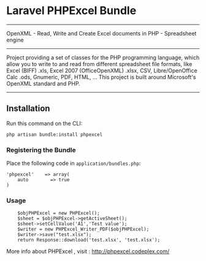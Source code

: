 # Laravel PHPExcel Bundle

---

OpenXML - Read, Write and Create Excel documents in PHP - Spreadsheet engine

---

Project providing a set of classes for the PHP programming language, which allow you to write to and read from different spreadsheet file formats, like Excel (BIFF) .xls, Excel 2007 (OfficeOpenXML) .xlsx, CSV, Libre/OpenOffice Calc .ods, Gnumeric, PDF, HTML, ... This project is built around Microsoft's OpenXML standard and PHP.

---

## Installation

Run this command on the CLI:

    php artisan bundle:install phpexcel

### Registering the Bundle

Place the following code in ``application/bundles.php``:


    'phpexcel'    => array(
        auto        => true
    )


### Usage ####

		$objPHPExcel = new PHPExcel();
		$sheet = $objPHPExcel->getActiveSheet();
		$sheet->setCellValue('A1','Test value');
		$writer = new PHPExcel_Writer_PDF($objPHPExcel);
		$writer->save("test.xlsx");
		return Response::download('test.xlsx', 'test.xlsx');


More info about PHPExcel , visit : http://phpexcel.codeplex.com/
